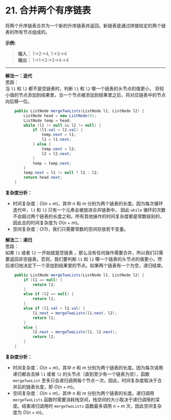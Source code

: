 # 21. 合并两个有序链表

将两个升序链表合并为一个新的升序链表并返回。新链表是通过拼接给定的两个链表的所有节点组成的。 

**示例:**  
>**输入：**  1->2->4, 1->3->4  
>**输出：** 1->1->2->3->4->4    

---
**解法一：迭代**  
思路：  
当 `l1` 和 `l2` 都不是空链表时，判断 `l1` 和 `l2` 哪一个链表的头节点的值更小，
将较小值的节点添加到结果里，当一个节点被添加到结果里之后，将对应链表中的节点向后移一位。

```Java
    public ListNode mergeTwoLists(ListNode l1, ListNode l2) {
        ListNode head = new ListNode(0);
        ListNode temp = head;
        while (l1 != null && l2 != null) {
            if (l1.val < l2.val) {
                temp.next = l1;
                l1 = l1.next;
            } else {
                temp.next = l2;
                l2 = l2.next;
            }
            temp = temp.next;
        }
        temp.next = l1 != null ? l1 : l2;
        return head.next;
    }
```

**复杂度分析：**  

* 时间复杂度：$O(n+m)$，其中 $n$ 和 $m$ 分别为两个链表的长度。因为每次循环迭代中，`l1` 和 `l2` 只有一个元素会被放进合并链表中， 
因此 `while` 循环的次数不会超过两个链表的长度之和。所有其他操作的时间复杂度都是常数级别的，因此总的时间复杂度为 $O(n+m)$。
* 空间复杂度：$O(1)$，我们只需要常数的空间存放若干变量。

**解法二：递归**  
思路：  
如果 `l1` 或者 `l2` 一开始就是空链表 ，那么没有任何操作需要合并，所以我们只需要返回非空链表。否则，我们要判断 `l1` 和 `l2` 哪一个链表的头节点的值更小，然后递归地决定下一个添加到结果里的节点。如果两个链表有一个为空，递归结束。

```Java
    public ListNode mergeTwoLists(ListNode l1, ListNode l2) {
        if (l1 == null) {
            return l2;
        }
        else if (l2 == null) {
            return l1;
        }
        else if (l1.val < l2.val) {
            l1.next = mergeTwoLists(l1.next, l2);
            return l1;
        }
        else {
            l2.next = mergeTwoLists(l1, l2.next);
            return l2;
        }
    }
```

**复杂度分析：**  

* 时间复杂度：$O(n+m)$，其中 $n$ 和 $m$ 分别为两个链表的长度。因为每次调用递归都会去掉 `l1` 或者 `l2` 的头节点（直到至少有一个链表为空），函数 `mergeTwoList` 至多只会递归调用每个节点一次。因此，时间复杂度取决于合并后的链表长度，即 $O(n+m)$。
* 空间复杂度：$O(n+m)$，其中 $n$ 和 $m$ 分别为两个链表的长度。递归调用 `mergeTwoLists` 函数时需要消耗栈空间，栈空间的大小取决于递归调用的深度。结束递归调用时 `mergeTwoLists` 函数最多调用 $n+m$ 次，因此空间复杂度为 $O(n+m)$。
